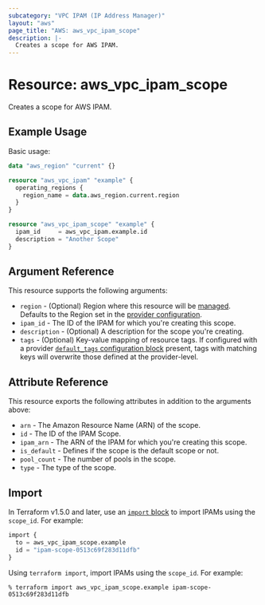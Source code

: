 ```yaml
---
subcategory: "VPC IPAM (IP Address Manager)"
layout: "aws"
page_title: "AWS: aws_vpc_ipam_scope"
description: |-
  Creates a scope for AWS IPAM.
---
```


# Resource: aws_vpc_ipam_scope

Creates a scope for AWS IPAM.

## Example Usage

Basic usage:

```terraform
data "aws_region" "current" {}

resource "aws_vpc_ipam" "example" {
  operating_regions {
    region_name = data.aws_region.current.region
  }
}

resource "aws_vpc_ipam_scope" "example" {
  ipam_id     = aws_vpc_ipam.example.id
  description = "Another Scope"
}
```

## Argument Reference

This resource supports the following arguments:

* `region` - (Optional) Region where this resource will be [managed](https://docs.aws.amazon.com/general/latest/gr/rande.html#regional-endpoints). Defaults to the Region set in the [provider configuration](https://registry.terraform.io/providers/hashicorp/aws/latest/docs#aws-configuration-reference).
* `ipam_id` - The ID of the IPAM for which you're creating this scope.
* `description` - (Optional) A description for the scope you're creating.
* `tags` - (Optional) Key-value mapping of resource tags. If configured with a provider [`default_tags` configuration block](https://registry.terraform.io/providers/hashicorp/aws/latest/docs#default_tags-configuration-block) present, tags with matching keys will overwrite those defined at the provider-level.

## Attribute Reference

This resource exports the following attributes in addition to the arguments above:

* `arn` - The Amazon Resource Name (ARN) of the scope.
* `id` - The ID of the IPAM Scope.
* `ipam_arn` - The ARN of the IPAM for which you're creating this scope.
* `is_default` - Defines if the scope is the default scope or not.
* `pool_count` - The number of pools in the scope.
* `type` - The type of the scope.

## Import

In Terraform v1.5.0 and later, use an [`import` block](https://developer.hashicorp.com/terraform/language/import) to import IPAMs using the `scope_id`. For example:

```terraform
import {
  to = aws_vpc_ipam_scope.example
  id = "ipam-scope-0513c69f283d11dfb"
}
```

Using `terraform import`, import IPAMs using the `scope_id`. For example:

```console
% terraform import aws_vpc_ipam_scope.example ipam-scope-0513c69f283d11dfb
```
